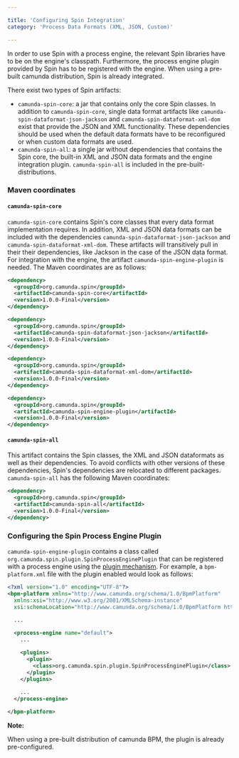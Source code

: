 ```yaml
---

title: 'Configuring Spin Integration'
category: 'Process Data Formats (XML, JSON, Custom)'

---
```


In order to use Spin with a process engine, the relevant Spin libraries have to be on the engine's classpath. Furthermore, the process engine plugin provided by Spin has to be registered with the engine. When using a pre-built camunda distribution, Spin is already integrated.

There exist two types of Spin artifacts:

* `camunda-spin-core`: a jar that contains only the core Spin classes. In addition to `camunda-spin-core`, single data format artifacts like `camunda-spin-dataformat-json-jackson` and `camunda-spin-dataformat-xml-dom` exist that provide the JSON and XML functionality. These dependencies should be used when the default data formats have to be reconfigured or when custom data formats are used.
* `camunda-spin-all`: a single jar without dependencies that contains the Spin core, the built-in XML and JSON data formats and the engine integration plugin. `camunda-spin-all` is included in the pre-built-distributions. 


### Maven coordinates

#### `camunda-spin-core`

`camunda-spin-core` contains Spin's core classes that every data format implementation requires. In addition, XML and JSON data formats can be included with the dependencies `camunda-spin-dataformat-json-jackson` and `camunda-spin-dataformat-xml-dom`. These artifacts will transitively pull in their their dependencies, like Jackson in the case of the JSON data format. For integration with the engine, the artifact `camunda-spin-engine-plugin` is needed. The Maven coordinates are as follows:

```xml
<dependency>
  <groupId>org.camunda.spin</groupId>
  <artifactId>camunda-spin-core</artifactId>
  <version>1.0.0-Final</version>
</dependency>
```

```xml
<dependency>
  <groupId>org.camunda.spin</groupId>
  <artifactId>camunda-spin-dataformat-json-jackson</artifactId>
  <version>1.0.0-Final</version>
</dependency>
```

```xml
<dependency>
  <groupId>org.camunda.spin</groupId>
  <artifactId>camunda-spin-dataformat-xml-dom</artifactId>
  <version>1.0.0-Final</version>
</dependency>
```

```xml
<dependency>
  <groupId>org.camunda.spin</groupId>
  <artifactId>camunda-spin-engine-plugin</artifactId>
  <version>1.0.0-Final</version>
</dependency>
```

#### `camunda-spin-all`

This artifact contains the Spin classes, the XML and JSON dataformats as well as their dependencies. To avoid conflicts with other versions of these dependencies, Spin's dependencies are relocated to different packages. `camunda-spin-all` has the following Maven coordinates:

```xml
<dependency>
  <groupId>org.camunda.spin</groupId>
  <artifactId>camunda-spin-all</artifactId>
  <version>1.0.0-Final</version>
</dependency>
```

### Configuring the Spin Process Engine Plugin

`camunda-spin-engine-plugin` contains a class called `org.camunda.spin.plugin.SpinProcessEnginePlugin` that can be registered with a process engine using the [plugin mechanism](ref:/guides/user-guide/#process-engine-process-engine-plugins). For example, a `bpm-platform.xml` file with the plugin enabled would look as follows:

```xml
<?xml version="1.0" encoding="UTF-8"?>
<bpm-platform xmlns="http://www.camunda.org/schema/1.0/BpmPlatform"
  xmlns:xsi="http://www.w3.org/2001/XMLSchema-instance"
  xsi:schemaLocation="http://www.camunda.org/schema/1.0/BpmPlatform http://www.camunda.org/schema/1.0/BpmPlatform ">

  ...
  
  <process-engine name="default">
    ...

    <plugins>
      <plugin>
        <class>org.camunda.spin.plugin.SpinProcessEnginePlugin</class>
      </plugin>
    </plugins>
    
    ...
  </process-engine>

</bpm-platform>
```

<div class="alert alert-info">
  <strong>Note:</strong>
  <p>When using a pre-built distribution of camunda BPM, the plugin is already pre-configured.</p>
</div>